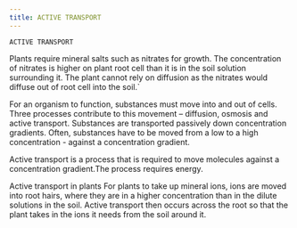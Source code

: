```yaml
---
title: ACTIVE TRANSPORT
---
```

`ACTIVE TRANSPORT`

Plants require mineral salts such as nitrates for growth. The concentration of nitrates is higher on plant root cell than it is in the soil solution surrounding it. The plant cannot rely on diffusion as the nitrates would diffuse out of root cell into the soil.`

For an organism to function, substances must move into and out of cells. Three processes contribute to this movement – diffusion, osmosis and active transport.
Substances are transported passively down concentration gradients. Often, substances have to be moved from a low to a high concentration - against a concentration gradient.

Active transport is a process that is required to move molecules against a concentration gradient.The process requires energy.

Active transport in plants
For plants to take up mineral ions, ions are moved into root hairs, where they are in a higher concentration than in the dilute solutions in the soil. Active transport then occurs across the root so that the plant takes in the ions it needs from the soil around it.

